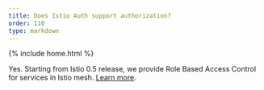 ```yaml
---
title: Does Istio Auth support authorization?
order: 110
type: markdown
---
```

{% include home.html %}

Yes. Starting from Istio 0.5 release, we provide Role Based Access Control for services in Istio mesh. [Learn more](https://istio.io/docs/concepts/security/rbac.html).
